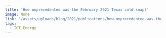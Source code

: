 ```yaml
---
title: 'How unprecedented was the February 2021 Texas cold snap?'
image: None
link: "/assets/uploads/blog/2021/publications/how-unprecedented-was-the-february-2021-texas-cold-snap.pdf"
tags:
  - ICT Energy
---
```

